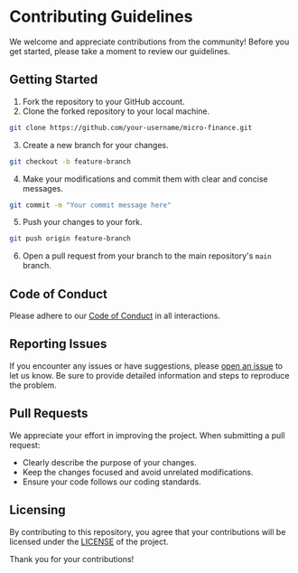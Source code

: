 # Contributing Guidelines
We welcome and appreciate contributions from the community! Before you get started, please take a moment to review our guidelines.

## Getting Started

1. Fork the repository to your GitHub account.
2. Clone the forked repository to your local machine.

```bash
git clone https://github.com/your-username/micro-finance.git
```

3. Create a new branch for your changes.

```bash
git checkout -b feature-branch
```

4. Make your modifications and commit them with clear and concise messages.

```bash
git commit -m "Your commit message here"
```

5. Push your changes to your fork.

```bash
git push origin feature-branch
```

6. Open a pull request from your branch to the main repository's `main` branch.

## Code of Conduct
Please adhere to our [Code of Conduct](CODE_OF_CONDUCT.md) in all interactions.

## Reporting Issues
If you encounter any issues or have suggestions, please [open an issue](../../issues) to let us know. Be sure to provide detailed information and steps to reproduce the problem.

## Pull Requests
We appreciate your effort in improving the project. When submitting a pull request:
- Clearly describe the purpose of your changes.
- Keep the changes focused and avoid unrelated modifications.
- Ensure your code follows our coding standards.

## Licensing
By contributing to this repository, you agree that your contributions will be licensed under the [LICENSE](LICENSE) of the project.

Thank you for your contributions!
